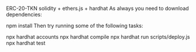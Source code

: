 ERC-20-TKN
solidity + ethers.js + hardhat
As always you need to download dependencies:

npm install
Then try running some of the following tasks:

npx hardhat accounts
npx hardhat compile
npx hardhat run scripts/deploy.js
npx hardhat test